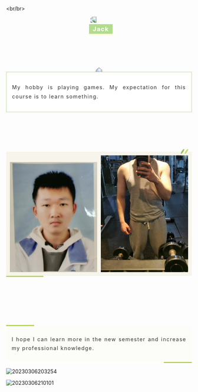 <!DOCTYPE html>
<html>
<head>

<br/br>

<section class="_135editor" data-role="title" data-tools="135编辑器" data-id="123615">
	<section style="margin: 10px auto; display: flex; justify-content: center;" class="">
		<section style="display: flex;transform-style: preserve-3d">
			<section style="flex-shrink: 0;transform: translateZ(10px)">
				<section class="assistant" style="box-sizing:border-box;width: 30px;">
					<img class="assistant" style="max-width: 100% !important;box-sizing:border-box;vertical-align:inherit;width: 100%; display: block;transform:rotateY(180deg)" src="https://bcn.135editor.com/files/images/editor_styles/b2e48dc9af43756bc9ea1d9a7c7e7787.gif" data-width="100%" draggable="false" data-ratio="1" data-w="140"/>
				</section>
			</section>
			<section style="margin: 20px 0 0 -20px;transform: translateZ(5px)">
				<section style="font-size: 16px;color: #ffffff;border-bottom: 4px solid #fff7d6;background-color: #b3dc8e;padding: 3px 10px;letter-spacing: 1.5px;">
					<strong class="135brush" data-brushtype="text">Jack</strong>
				</section>
			</section>
		</section>
	</section>
</section>
</head>
<body>



<section class="_135editor" data-tools="135编辑器" data-id="123599">
	<section style="margin: 100px auto; transform-style: preserve-3d;">
		<section style="display: flex;justify-content: center;margin: 0 0 -17px;transform: translateZ(5px)" class="">
			<section class="assistant" style="box-sizing:border-box;width: 50px;transform: rotate(-35deg)">
				<img class="assistant" style="max-width: 100% !important;box-sizing:border-box;vertical-align:inherit;width: 100%; display: block;transform: rotateY(180deg);" src="https://bcn.135editor.com/files/images/editor_styles/b52ebac365add399b5ff0b39c8fd9ae1.gif" data-width="100%" draggable="false" data-ratio="1" data-w="240"/>
			</section>
			<section style="margin: 0 -10px;"></section>
			<section class="assistant" style="box-sizing:border-box;width: 50px;transform: rotate(35deg)">
				<img class="assistant" style="max-width: 100% !important;box-sizing:border-box;vertical-align:inherit;width: 100%; display: block;" src="https://bcn.135editor.com/files/images/editor_styles/b52ebac365add399b5ff0b39c8fd9ae1.gif" data-width="100%" draggable="false" data-ratio="1" data-w="240"/>
			</section>
		</section>
		<section data-autoskip="1" class="135brush" style="text-align: justify;line-height:1.75em;letter-spacing: 1.5px;font-size:14px;color:#333333;background-color: #ffffff;padding: 15px;border: 1px solid #b3dc8e;transform: translateZ(10px)">
			<p>
				My hobby is playing games. My expectation for this course is to learn something.
			</p>
		</section>
	</section>
</section>






<section class="_135editor" data-tools="135编辑器" data-id="124097">
	<section style="margin: 10px auto;">
		<section style="display: flex;justify-content: flex-end;margin: 0 0 -6px;">
			<section class="assistant" style="box-sizing:border-box;width: 20px;transform: translateX(-10px);">
				<svg xmlns="http://www.w3.org/2000/svg" viewbox="0 0 163.1 106.5" style="display: block;">
					<ellipse style="fill:#9ac24c;" cx="38.44" cy="53.25" rx="63.01" ry="18.47" transform="matrix(0.56, -0.83, 0.83, 0.56, -27.2, 55.33)"></ellipse>
					<ellipse style="fill:#c3dd73;" cx="124.65" cy="53.25" rx="63.01" ry="18.47" transform="matrix(0.56, -0.83, 0.83, 0.56, 10.78, 126.78)"></ellipse>
				</svg>
			</section>
		</section>
		<section style="background-color: #f7f5eb;padding: 10px;" class="">
			<section data-op="division" style="display: flex;justify-content: space-between;align-items: flex-end;">
				<section style="max-width: 49% !important;box-sizing:border-box;width: 49%;" data-width="49%">
					<img data-division="0,0,0.49,1" style="max-width: 100% !important;box-sizing:border-box;vertical-align:inherit;width: 100%; display: block;" src="20230306203254.jpg" data-width="100%" draggable="false" data-ratio="1" data-w="258"/>
				</section>
				<section style="max-width: 49% !important;box-sizing:border-box;width: 49%;" data-width="49%">
					<img data-division="0.49,0,0.49,1" style="max-width: 100% !important;box-sizing:border-box;vertical-align:inherit;width: 100%; display: block;" src="20230306210101.jpg" data-width="100%" draggable="false" data-ratio="1" data-w="258"/>
				</section>
			</section>
		</section>
		<section style="display: flex;justify-content: flex-start;">
			<section style="max-width: 20% !important;box-sizing:border-box;width: 20%;border-top: 3px solid #b4d15b;" data-width="20%"></section>
		</section>
	</section>
</section>


<br></br>
<br></br>
<br></br>

<section class="_135editor" data-tools="135编辑器" data-id="124111">
	<section style="margin: 10px auto;" class="">
		<section style="max-width: 15% !important;box-sizing:border-box;width: 15%;border-top: 3px solid #b4d15b;" data-width="15%"></section>
		<section style="background-color: #fcfcf8;">
			<section data-autoskip="1" class="135brush" style="text-align: justify;line-height:1.75em;letter-spacing: 1.5px;font-size:14px;color:#333333;background-color: transparent;padding: 10px 15px;">
				<p>
					I hope I can learn more in the new semester and increase my professional knowledge.
				</p>
			</section>
		</section>
		<section style="display: flex;justify-content: flex-end;">
			<section style="max-width: 15% !important;box-sizing:border-box;width: 15%;border-top: 3px solid #b4d15b;" data-width="15%"></section>
		</section>
	</section>
</section>

![20230306203254](https://user-images.githubusercontent.com/127078546/223294339-4f3516a7-8a67-4374-aa6d-5ba72b2c8b5b.jpg)

![20230306210101](https://user-images.githubusercontent.com/127078546/223294349-1c0f1724-d2a0-46e0-b880-f1f428f6b39d.jpg)



</body>
</html>
